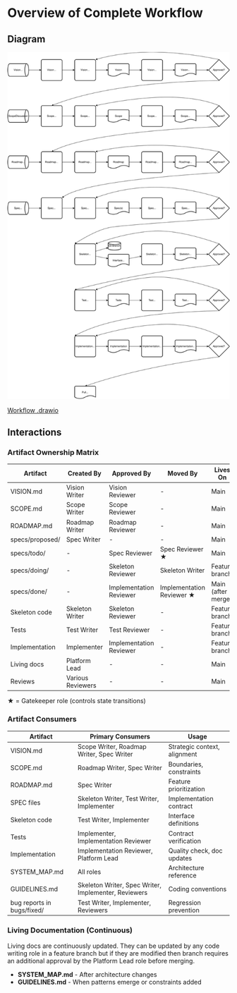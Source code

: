 # Overview of Complete Workflow

## Diagram

<img src="./workflow-diagram.svg" alt="Happy Path Flowchart" width=600>

[Workflow .drawio](./workflow-diagram.drawio)

## Interactions

### Artifact Ownership Matrix

| Artifact | Created By | Approved By | Moved By | Lives On |
|----------|------------|-------------|----------|----------|
| VISION.md | Vision Writer | Vision Reviewer | - | Main |
| SCOPE.md | Scope Writer | Scope Reviewer | - | Main |
| ROADMAP.md | Roadmap Writer | Roadmap Reviewer | - | Main |
| specs/proposed/ | Spec Writer | - | - | Main |
| specs/todo/ | - | Spec Reviewer | Spec Reviewer ★ | Main |
| specs/doing/ | - | Skeleton Reviewer | Skeleton Writer | Feature branch |
| specs/done/ | - | Implementation Reviewer | Implementation Reviewer ★ | Main (after merge) |
| Skeleton code | Skeleton Writer | Skeleton Reviewer | - | Feature branch |
| Tests | Test Writer | Test Reviewer | - | Feature branch |
| Implementation | Implementer | Implementation Reviewer | - | Feature branch |
| Living docs | Platform Lead | - | - | Main |
| Reviews | Various Reviewers | - | - | Main |

★ = Gatekeeper role (controls state transitions)

### Artifact Consumers

| Artifact | Primary Consumers | Usage |
|----------|-------------------|-------|
| VISION.md | Scope Writer, Roadmap Writer, Spec Writer | Strategic context, alignment |
| SCOPE.md | Roadmap Writer, Spec Writer | Boundaries, constraints |
| ROADMAP.md | Spec Writer | Feature prioritization |
| SPEC files | Skeleton Writer, Test Writer, Implementer | Implementation contract |
| Skeleton code | Test Writer, Implementer | Interface definitions |
| Tests | Implementer, Implementation Reviewer | Contract verification |
| Implementation | Implementation Reviewer, Platform Lead | Quality check, doc updates |
| SYSTEM_MAP.md | All roles | Architecture reference |
| GUIDELINES.md | Skeleton Writer, Spec Writer, Implementer, Reviewers | Coding conventions |
| bug reports in bugs/fixed/ | Test Writer, Implementer, Reviewers | Regression prevention |



### Living Documentation (Continuous)

Living docs are continuously updated.
They can be updated by any code writing role in a feature branch but if they are modified then branch requires an additional approval by the Platform Lead role before merging.

- **SYSTEM_MAP.md** - After architecture changes
- **GUIDELINES.md** - When patterns emerge or constraints added
